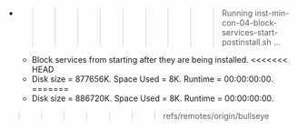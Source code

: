 * >>>>>>>>> Running inst-min-con-04-block-services-start-postinstall.sh ...
  * Block services from starting after they are being installed.
<<<<<<< HEAD
  * Disk size = 877656K. Space Used = 8K. Runtime = 00:00:00:00.
=======
  * Disk size = 886720K. Space Used = 8K. Runtime = 00:00:00:00.
>>>>>>> refs/remotes/origin/bullseye
